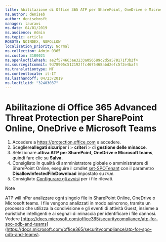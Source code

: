 ```yaml
---
title: Abilitazione di Office 365 ATP per SharePoint, OneDrive e Microsoft Teams
ms.author: deniseb
author: denisebmsft
manager: laurawi
ms.date: 04/01/2019
ms.audience: Admin
ms.topic: article
ROBOTS: NOINDEX, NOFOLLOW
localization_priority: Normal
ms.collection: Admin_O365
ms.custom: 3100021
ms.openlocfilehash: ae2f574663ae3233a056589c2d5a578171f3b2f4
ms.sourcegitcommit: 9d78905c512192ffc4675468abd2efc5f2e4baf4
ms.translationtype: MT
ms.contentlocale: it-IT
ms.lasthandoff: 04/23/2019
ms.locfileid: "32403037"
---
```

# <a name="enable-office-365-advanced-threat-protection-for-sharepoint-online-onedrive-and-microsoft-teams"></a>Abilitazione di Office 365 Advanced Threat Protection per SharePoint Online, OneDrive e Microsoft Teams

1. Accedere a https://protection.office.com e accedere.
2. Scegliere**allegati sicuri**per i > **criteri** > di **gestione delle minacce**.
3. Selezionare **attiva ATP per SharePoint, OneDrive e Microsoft teams**, quindi fare clic su **Salva**.
4. Consigliato In qualità di amministratore globale o amministratore di SharePoint Online, eseguire il cmdlet [set-SPOTenant](https://docs.microsoft.com/powershell/module/sharepoint-online/Set-SPOTenant?view=sharepoint-ps) con il parametro **DisallowInfectedFileDownload** impostato su *true*.
5. Consigliato [Configurare gli avvisi](https://docs.microsoft.com/office365/securitycompliance/turn-on-atp-for-spo-odb-and-teams#set-up-alerts-for-detected-files) per i file rilevati.

> [!NOTE]
> ATP will nPer analizzare ogni singolo file in SharePoint Online, OneDrive o Microsoft teams. I file vengono analizzati in modo asincrono, tramite un processo che utilizza la condivisione e gli eventi di attività Guest, insieme a euristiche intelligenti e ai segnali di minaccia per identificare i file dannosi. Vedere [https://docs.microsoft.com/office365/securitycompliance/atp-for-spo-odb-and-teams](https://docs.microsoft.com/office365/securitycompliance/atp-for-spo-odb-and-teams).